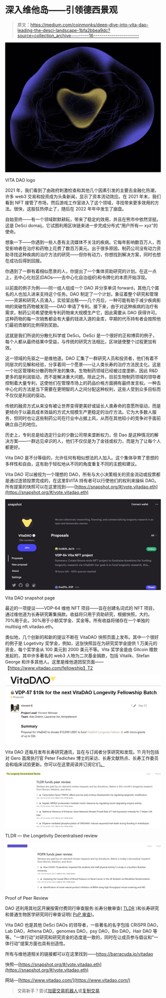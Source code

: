 # 深入维他岛——引领德西景观

> 原文：<https://medium.com/coinmonks/deep-dive-into-vita-dao-leading-the-desci-landscape-1bfa2bbea9dc?source=collection_archive---------16----------------------->

![](img/6b155096442bd47b7b0784553b65492c.png)

VITA DAO logo

2021 年，我们看到了由政府刺激检查和其他几个因素引发的主要去金融化热潮，许多 web3 交易和投资成为头条新闻，显示了资本流动效应。在 2021 年末，我们看到 NFT 接管了市场，然后游戏工作室进入了这个领域，寻找带来更多效用的方法。很快，这股狂热停止了，随后在 2022 年年中发生了崩盘。

自始至终——有一个领域默默耕耘，带来了稳定的效用，并且在熊市中依然坚挺。这是 DeSci domaij，它试图利用区块链来进一步完成分布式“用户所有— xyz”的使命。

想象一下——你遇到一些人患有主流媒体不关注的疾病。它每年影响数百万人，而受影响者在治疗和药物上花费了数百万美元。出于很多原因，制药公司没有动力资助寻找这种疾病的治疗方法的研究——但你有动力，你想找到解决方案，同时也想在成功后得到回报。

你遇到了一群有着相似愿景的人，你提出了一个集体资助研究的计划。在这一点上，去中心化社区(DAOs——去中心化自治组织)和令牌化的本质开始浮现。

以前面的例子为例——同一组人组成一个 DAO 并分享单词 forward，其他几个匿名的人也加入进来支持这个任务。DAO 制定了一个计划，象征着整个研究和管理——资源和研究人员涌入，实验室出租——几个月后，一种可能有助于减少疾病影响的突破性药物被发现——DAO 申请了专利。接下来，由于对这种疾病的治疗有需求，制药公司希望使用专利药物来大规模生产它，因此需要从 DAO 获得许可。这种药物的每一次销售都会有大量的钱进入道的金库，早期的代币持有者会按照他们最初贡献的比例得到奖励。

这就是我们所说的分散化科学或 DeSci。DeSci 是一个很好的正和博弈的例子，每个人都从最终结果中受益，与传统的研究方法相比，区块链使整个过程更加有效。

这一领域的先驱之一是维他道。DAO 汇集了一群研究人员和投资者，他们有着不同层次的见解和经验，分享着同一个愿景——让人类长寿的治疗方法民主化。这是一个社区管理和分散药物开发的集体。生物制药领域已经被过度垄断，因此 R&D 更多的是利润驱动，而不是解决重大问题。除此之外，目前生物制药领域的领导者控制着大量专利，这使他们在管理市场上的药品价格方面拥有最终发言权。一种去中心化的方法是当下需要在更明智的人之间分配这种权利，这些人受到众多目标而不仅仅是利润的驱动。

传统的融资方式从来没有被让世界变得更美好或延长人类寿命的意愿所驱动，而是更倾向于以最具成本效益的方式大规模生产更稳定的治疗方法。它为大多数人服务，但同时也让这些制药公司在行业中占据上风，从而在其他较小的竞争对手面前确立自己的地位。

历史上，专利总是给选定行业的少数公司带来垄断权力，但 Dao 是这种情况的解决方案——一群远见卓识的人，他们不仅仅是为了金钱或权力，而是为了让每个人都更好。

Vita DAO 是不分等级的，允许任何有相似想法的人加入。这个集体孕育了思想的多样性和自由，这有助于轻松地从不同的角度重复不同的主题和建议。

Vita DAO 可以被视为一个理想的 DAO，所有与大小决策相关的资金流动或投票都是通过连锁投票完成的，在这里$VITA 持有者可以行使他们的权利来操纵 DAO。所有提案的快照可以在这里找到——[https://snapshot.org/#/vote.vitadao.eth](https://snapshot.org/#/vote.vitadao.eth)

![](img/22b376d8f5d3248a2994786c02a952b3.png)

Vita DAO snapshot page

最近的一项提议——VDP-64 维他 NFT 项目——旨在创建名词式的 NFT 项目，通过维他道为长寿研究筹集捐款。收益将只用于资助研究，根据快照，大约。70%用于此，30%用于小额奖学金、奖金等。所有收益将储存在一个单独的 multisig nft.vitadao.eth。

类似地，几个创新的和新的提议不断在 VitaDAO 快照页面上发布。其中一个很好的例子是 Logetivity 奖学金，例如，这张快照旨在为研究奖学金提供 1 万美元的资金，每个奖学金从 100 美元到 2000 美元不等。Vita 奖学金是由 Gitcoin 赠款发起的，其中许多著名的 web3 人物为二次基金捐款，包括 Vitalik、Stefan George 和许多其他人。这里是维他道团契页面——【https://www.vitadao.com/fellowship】T2

![](img/438dc2b46398b8fe9bc6ae9e7b84fb98.png)

Vita DAO 还每月发布长寿研究通讯，旨在与订阅者分享研究和发现。11 月刊包括对 Gero 首席执行官 Peter Fedichev 博士的采访、长寿文献热点、长寿工作委员会和临床试验更新。你可以在这里阅读并订阅它们[。](https://vitadao.medium.com/)

![](img/cd1eaf8d7ded64d1b16dd93382ee9f42.png)

TLDR — the Longetivity Decentralised review

![](img/43c541b3ddd9928b06afe19c6ed84907.png)

Proof of Peer Review

DAO 还利用其社区开展按需付费同行审查服务:长寿分散审查( [TLDR](https://longevity.review) )和长寿研究和普通生物医学研究同行审查证明( [PoP 审查](https://proofofpeer.review))。

Vita DAO 也是其他 DeSci DAOs 的领导者，一些著名的名字包括 CRISPR DAO，Lab DAO，Athena DAO，genomes DAO，psy DAO，Bio DAO，Hair DAO 等等。"一体行动"对研究和研究资金的态度是一致的，同时在让成员参与倡议和"一体行动"提案方面也具有创造性。

所有与维他道相关的链接都可以在这里找到——https://barracuda.io/vitadao

快照—[https://snapshot.org/#/vote.vitadao.eth](https://snapshot.org/#/vote.vitadao.eth)

网站—[https://www.vitadao.com/](https://www.vitadao.com/)

> 交易新手？尝试[加密交易机器人](/coinmonks/crypto-trading-bot-c2ffce8acb2a)或[复制交易](/coinmonks/top-10-crypto-copy-trading-platforms-for-beginners-d0c37c7d698c)
